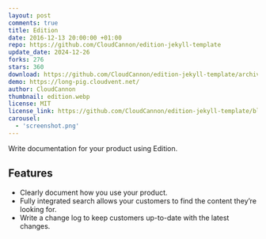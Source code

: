 ```yaml
---
layout: post
comments: true
title: Edition
date: 2016-12-13 20:00:00 +01:00
repo: https://github.com/CloudCannon/edition-jekyll-template
update_date: 2024-12-26
forks: 276
stars: 360
download: https://github.com/CloudCannon/edition-jekyll-template/archive/master.zip
demo: https://long-pig.cloudvent.net/
author: CloudCannon
thumbnail: edition.webp
license: MIT
license_link: https://github.com/CloudCannon/edition-jekyll-template/blob/master/LICENSE
carousel:
  - 'screenshot.png'
---
```


Write documentation for your product using Edition.

## Features

* Clearly document how you use your product.
* Fully integrated search allows your customers to find the content they’re looking for.
* Write a change log to keep customers up-to-date with the latest changes.
